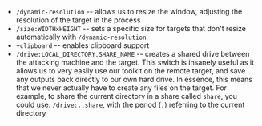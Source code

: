 -   `/dynamic-resolution` -- allows us to resize the window, adjusting the resolution of the target in the process
-   `/size:WIDTHxHEIGHT` -- sets a specific size for targets that don't resize automatically with `/dynamic-resolution`
-   `+clipboard` -- enables clipboard support
-   `/drive:LOCAL_DIRECTORY,SHARE_NAME` -- creates a shared drive between the attacking machine and the target. This switch is insanely useful as it allows us to very easily use our toolkit on the remote target, and save any outputs back directly to our own hard drive. In essence, this means that we never actually have to create any files on the target. For example, to share the current directory in a share called `share`, you could use: `/drive:.,share`, with the period (`.`) referring to the current directory